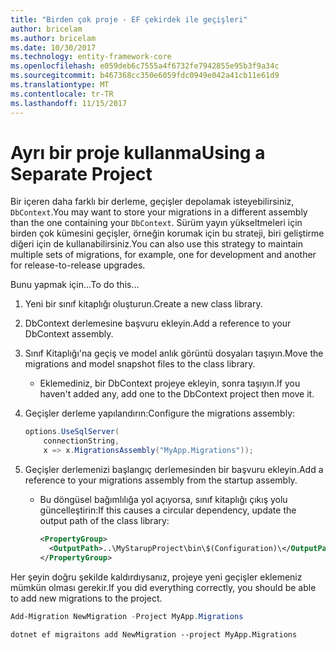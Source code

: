 ```yaml
---
title: "Birden çok proje - EF çekirdek ile geçişleri"
author: bricelam
ms.author: bricelam
ms.date: 10/30/2017
ms.technology: entity-framework-core
ms.openlocfilehash: e059deb6c7555a4f6732fe7942855e95b3f9a34c
ms.sourcegitcommit: b467368cc350e6059fdc0949e042a41cb11e61d9
ms.translationtype: MT
ms.contentlocale: tr-TR
ms.lasthandoff: 11/15/2017
---
```

<a name="using-a-separate-project"></a><span data-ttu-id="1dfa0-102">Ayrı bir proje kullanma</span><span class="sxs-lookup"><span data-stu-id="1dfa0-102">Using a Separate Project</span></span>
========================
<span data-ttu-id="1dfa0-103">Bir içeren daha farklı bir derleme, geçişler depolamak isteyebilirsiniz, `DbContext`.</span><span class="sxs-lookup"><span data-stu-id="1dfa0-103">You may want to store your migrations in a different assembly than the one containing your `DbContext`.</span></span> <span data-ttu-id="1dfa0-104">Sürüm yayın yükseltmeleri için birden çok kümesini geçişler, örneğin korumak için bu strateji, biri geliştirme diğeri için de kullanabilirsiniz.</span><span class="sxs-lookup"><span data-stu-id="1dfa0-104">You can also use this strategy to maintain multiple sets of migrations, for example, one for development and another for release-to-release upgrades.</span></span>

<span data-ttu-id="1dfa0-105">Bunu yapmak için...</span><span class="sxs-lookup"><span data-stu-id="1dfa0-105">To do this...</span></span>

1. <span data-ttu-id="1dfa0-106">Yeni bir sınıf kitaplığı oluşturun.</span><span class="sxs-lookup"><span data-stu-id="1dfa0-106">Create a new class library.</span></span>

2. <span data-ttu-id="1dfa0-107">DbContext derlemesine başvuru ekleyin.</span><span class="sxs-lookup"><span data-stu-id="1dfa0-107">Add a reference to your DbContext assembly.</span></span>

3. <span data-ttu-id="1dfa0-108">Sınıf Kitaplığı'na geçiş ve model anlık görüntü dosyaları taşıyın.</span><span class="sxs-lookup"><span data-stu-id="1dfa0-108">Move the migrations and model snapshot files to the class library.</span></span>
   * <span data-ttu-id="1dfa0-109">Eklemediniz, bir DbContext projeye ekleyin, sonra taşıyın.</span><span class="sxs-lookup"><span data-stu-id="1dfa0-109">If you haven't added any, add one to the DbContext project then move it.</span></span>

4. <span data-ttu-id="1dfa0-110">Geçişler derleme yapılandırın:</span><span class="sxs-lookup"><span data-stu-id="1dfa0-110">Configure the migrations assembly:</span></span>

   ``` csharp
   options.UseSqlServer(
       connectionString,
       x => x.MigrationsAssembly("MyApp.Migrations"));
   ```

5. <span data-ttu-id="1dfa0-111">Geçişler derlemenizi başlangıç derlemesinden bir başvuru ekleyin.</span><span class="sxs-lookup"><span data-stu-id="1dfa0-111">Add a reference to your migrations assembly from the startup assembly.</span></span>
   * <span data-ttu-id="1dfa0-112">Bu döngüsel bağımlılığa yol açıyorsa, sınıf kitaplığı çıkış yolu güncelleştirin:</span><span class="sxs-lookup"><span data-stu-id="1dfa0-112">If this causes a circular dependency, update the output path of the class library:</span></span>

     ``` xml
     <PropertyGroup>
       <OutputPath>..\MyStarupProject\bin\$(Configuration)\</OutputPath>
     </PropertyGroup>
     ```

<span data-ttu-id="1dfa0-113">Her şeyin doğru şekilde kaldırdıysanız, projeye yeni geçişler eklemeniz mümkün olması gerekir.</span><span class="sxs-lookup"><span data-stu-id="1dfa0-113">If you did everything correctly, you should be able to add new migrations to the project.</span></span>

``` powershell
Add-Migration NewMigration -Project MyApp.Migrations
```
``` Console
dotnet ef migraitons add NewMigration --project MyApp.Migrations
```
